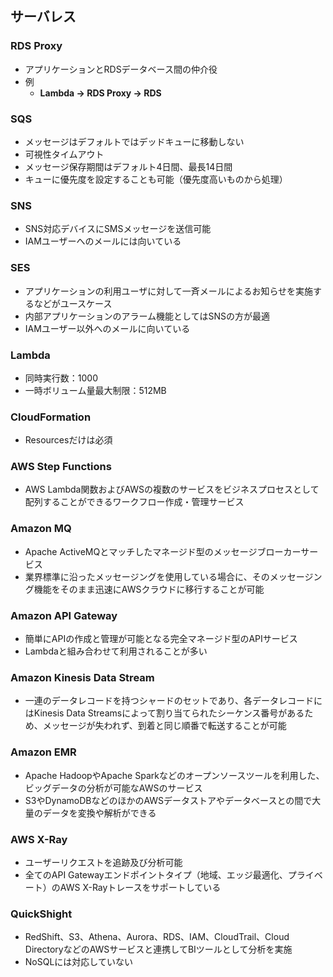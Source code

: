 ## サーバレス

### RDS Proxy
- アプリケーションとRDSデータベース間の仲介役
- 例
    - **Lambda -> RDS Proxy -> RDS**

### SQS
- メッセージはデフォルトではデッドキューに移動しない
- 可視性タイムアウト
- メッセージ保存期間はデフォルト4日間、最長14日間
- キューに優先度を設定することも可能（優先度高いものから処理）

### SNS
- SNS対応デバイスにSMSメッセージを送信可能
- IAMユーザーへのメールには向いている

### SES
- アプリケーションの利用ユーザに対して一斉メールによるお知らせを実施するなどがユースケース
- 内部アプリケーションのアラーム機能としてはSNSの方が最適
- IAMユーザー以外へのメールに向いている

### Lambda
- 同時実行数：1000
- 一時ボリューム量最大制限：512MB

### CloudFormation
- Resourcesだけは必須

### AWS Step Functions
- AWS Lambda関数およびAWSの複数のサービスをビジネスプロセスとして配列することができるワークフロー作成・管理サービス

### Amazon MQ
- Apache ActiveMQとマッチしたマネージド型のメッセージブローカーサービス
- 業界標準に沿ったメッセージングを使用している場合に、そのメッセージング機能をそのまま迅速にAWSクラウドに移行することが可能

### Amazon API Gateway
- 簡単にAPIの作成と管理が可能となる完全マネージド型のAPIサービス
- Lambdaと組み合わせて利用されることが多い

### Amazon Kinesis Data Stream
- 一連のデータレコードを持つシャードのセットであり、各データレコードにはKinesis Data Streamsによって割り当てられたシーケンス番号があるため、メッセージが失われず、到着と同じ順番で転送することが可能

### Amazon EMR
- Apache HadoopやApache Sparkなどのオープンソースツールを利用した、ビッグデータの分析が可能なAWSのサービス
- S3やDynamoDBなどのほかのAWSデータストアやデータベースとの間で大量のデータを変換や解析ができる

### AWS X-Ray
- ユーザーリクエストを追跡及び分析可能
- 全てのAPI Gatewayエンドポイントタイプ（地域、エッジ最適化、プライベート）のAWS X-Rayトレースをサポートしている

### QuickShight
- RedShift、S3、Athena、Aurora、RDS、IAM、CloudTrail、Cloud DirectoryなどのAWSサービスと連携してBIツールとして分析を実施
- NoSQLには対応していない
